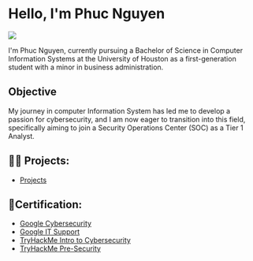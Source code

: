 # Hello, I'm Phuc Nguyen
<a href="https://www.linkedin.com/in/phuc-nguyen-806158274/"><img src="https://img.shields.io/badge/-LinkedIn-0072b1?&style=for-the-badge&logo=linkedin&logoColor=white" /></a>

I'm Phuc Nguyen, currently pursuing a Bachelor of Science in Computer Information Systems at the University of Houston as a first-generation student with a minor in business administration.

## Objective

My journey in computer Information System has led me to develop a passion for cybersecurity, and I am now eager to transition into this field, specifically aiming to join a Security Operations Center (SOC) as a Tier 1 Analyst.

<h2>👨‍💻 Projects:</h2>

- [Projects](https://www.linkedin.com/in/phuc-nguyen-806158274/details/projects/)
  
<h2>📜Certification:</h2>

- [Google Cybersecurity](https://coursera.org/share/0c5197d9c94bae9adb75cad06f7ca81d)
- [Google IT Support](https://coursera.org/share/59dbe35194a5e11a303de829fd6ab10b)
- [TryHackMe Intro to Cybersecurity](https://tryhackme-certificates.s3-eu-west-1.amazonaws.com/THM-BLATR5KMUE.png)
- [TryHackMe Pre-Security](https://tryhackme-certificates.s3-eu-west-1.amazonaws.com/THM-6KANEOK4DW.png)
